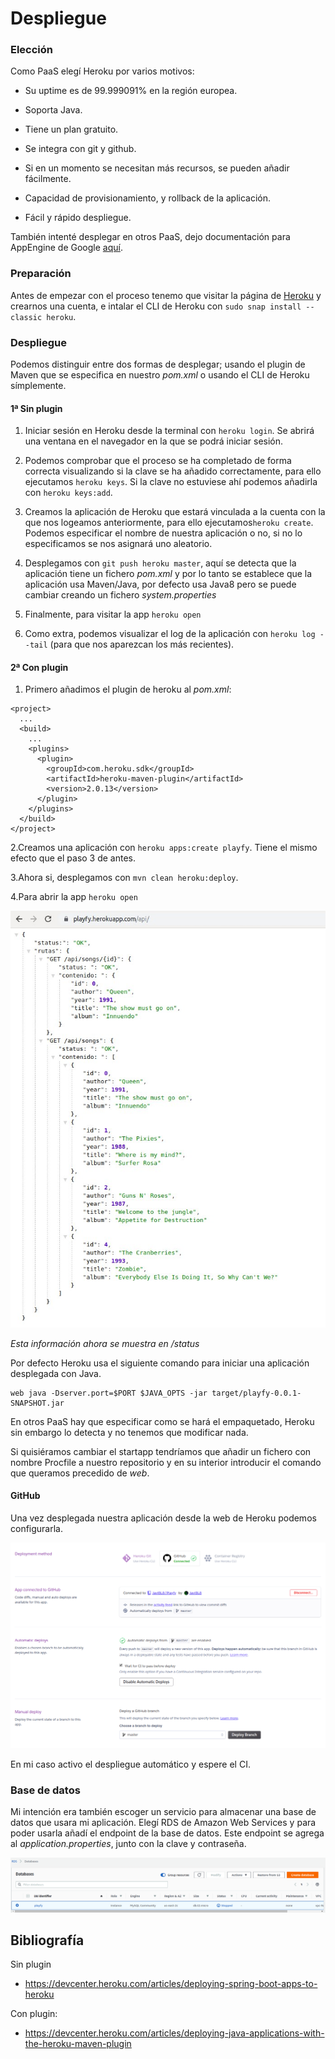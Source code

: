 # Despliegue

### Elección

Como PaaS elegí Heroku por varios motivos:

- Su uptime es de 99.999091% en la región europea.  

- Soporta Java.   

- Tiene un plan gratuito.  

- Se integra con git y github.  

- Si en un momento se necesitan más recursos, se pueden añadir fácilmente.  

- Capacidad de provisionamiento, y rollback de la aplicación.

- Fácil y rápido despliegue.

También intenté desplegar en otros PaaS, dejo documentación para AppEngine de Google [aquí](despliegue_appengine.md).

### Preparación 
Antes de empezar con el proceso tenemo que visitar la página de [Heroku](https://www.heroku.com/) y crearnos una cuenta, e
intalar el CLI de Heroku con `sudo snap install --classic heroku`.

### Despliegue

Podemos distinguir entre dos formas de desplegar; usando el plugin de Maven que se 
 especifica en nuestro *pom.xml* o usando el CLI de Heroku símplemente.

#### 1ª Sin plugin

1. Iniciar sesión en Heroku desde la terminal con `heroku login`.
Se abrirá una ventana en el navegador en la que se podrá iniciar sesión.

2. Podemos comprobar que el proceso se ha completado de forma correcta visualizando si 
la clave se ha añadido correctamente, para ello ejecutamos `heroku keys`. 
Si la clave no estuviese ahí podemos añadirla con `heroku keys:add`.

3. Creamos la aplicación de
Heroku que estará vinculada a la cuenta con la que nos logeamos anteriormente, para
 ello ejecutamos`heroku create`. 
Podemos especificar el nombre de nuestra aplicación o no, 
si no lo especificamos se nos asignará uno aleatorio.

4. Desplegamos con `git push heroku master`, aquí se detecta que la aplicación tiene
un fichero *pom.xml* y por lo tanto se establece que la aplicación usa Maven/Java, 
por defecto usa Java8 pero se puede cambiar creando un fichero *system.properties*
5. Finalmente, para visitar la app `heroku open`
6. Como extra, podemos visualizar el log de la aplicación con `heroku log --tail`
(para que nos aparezcan los más recientes).

#### 2ª Con plugin

1. Primero añadimos el plugin de heroku al *pom.xml*:

~~~
<project>
  ...
  <build>
    ...
    <plugins>
      <plugin>
        <groupId>com.heroku.sdk</groupId>
        <artifactId>heroku-maven-plugin</artifactId>
        <version>2.0.13</version>
      </plugin>
    </plugins>
  </build>
</project>
~~~

2.Creamos una aplicación con `heroku apps:create playfy`. Tiene el mismo efecto que el
paso 3 de antes.

3.Ahora si, desplegamos con `mvn clean heroku:deploy`.

4.Para abrir la app `heroku open`

![heroku-app](./img/api-heroku.jpg)

*Esta información ahora se muestra en /status*


Por defecto Heroku usa el siguiente comando para iniciar una aplicación desplegada con Java.
~~~
web java -Dserver.port=$PORT $JAVA_OPTS -jar target/playfy-0.0.1-SNAPSHOT.jar
~~~

En otros PaaS hay que especificar como se hará el empaquetado, Heroku sin embargo lo 
detecta y no tenemos que modificar nada. 

Si quisiéramos cambiar el startapp tendríamos que añadir un fichero con nombre Procfile
a nuestro repositorio y en su interior introducir el comando que queramos precedido de *web*.

#### GitHub

Una vez desplegada nuestra aplicación desde la web de Heroku podemos configurarla.

![heroku](./img/heroku.png)


En mi caso activo el despliegue automático y espere el CI.
### Base de datos

Mi intención era también escoger un servicio para almacenar una base de datos que usara mi aplicación.
Elegí RDS de Amazon Web Services y para poder usarla añadí el endpoint de la base de datos.
Este endpoint se agrega al *application.properties*, junto con la clave y contraseña.

![aws](./img/aws.png)

## Bibliografía
Sin plugin
 - https://devcenter.heroku.com/articles/deploying-spring-boot-apps-to-heroku

Con plugin:
 - https://devcenter.heroku.com/articles/deploying-java-applications-with-the-heroku-maven-plugin